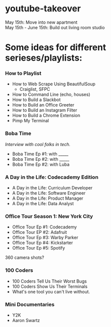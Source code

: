 # youtube-takeover

May 15th: Move into new apartment  
May 15th - June 15th: Build out living room studio


# Some ideas for different serieses/playlists:

### How to Playlist ###

- How to Web Scrape Using BeautifulSoup
    - Craiglist, SFPC
- How to Command Line (echo, houses)
- How to Build a Slackbot
- How to Build an Office Greeter
- How to Build an Instagram Filter
- How to Build a Chrome Extension
- Pimp My Terminal

### Boba Time ###
_Interview with cool folks in tech._

- Boba Time Ep #1: with _____
- Boba Time Ep #2: with _____
- Boba Time Ep #2: with Luba

### A Day in the Life: Codecademy Edition ###

- A Day in the Life: Curriculum Developer
- A Day in the Life: Software Engineer
- A Day in the Life: Product Manager
- A Day in the Life: Data Analyst

### Office Tour Season 1: New York City

- Office Tour Ep #1: Codecademy
- Office Tour EP #2: Adafruit
- Office Tour Ep #3: Warby Parker
- Office Tour Ep #4: Kickstarter
- Office Tour Ep #5: Spotify

360 camera shots?

### 100 Coders ###

- 100 Coders Tell Us Their Worst Bugs
- 100 Coders Show Us Their Terminals
- What's one tool you can't live without.

### Mini Documentaries ###

- Y2K
- Aaron Swartz
